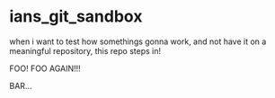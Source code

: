 # ians_git_sandbox
when i want to test how somethings gonna work, and not have it on a meaningful repository, this repo steps in!

FOO!
FOO AGAIN!!!

BAR...
